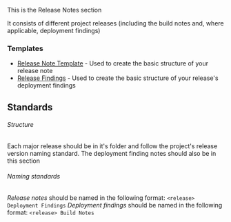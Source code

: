 This is the Release Notes section

It consists of different project releases (including the build notes and, where applicable,  deployment findings)

### Templates
* [Release Note Template](../Attachments,%20Scripts%20&%20Templates/Templates/Release%20Note%20Template.md) - Used to create the basic structure of your release note
* [Release Findings](../Attachments,%20Scripts%20&%20Templates/Templates/Release%20Findings.md) - Used to create the basic structure of your release's deployment findings

## Standards
###### Structure
Each major release should be in it's folder and follow the project's release version naming standard.
The deployment finding notes should also be in this section

###### Naming standards
*Release notes* should be named in the following format: `<release> Deployment Findings`
*Deployment findings* should be named in the following format: `<release> Build Notes`
